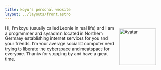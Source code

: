 ```yaml
---
title: koyu's personal website
layout: ../layouts/front.astro
---
```


<img src="/avatar.png" alt="Avatar" height="120" style="float:right;padding:10px" class="avatar" />

<p>Hi, I’m koyu (usually called Leonie in real life) and I am a programmer and sysadmin located in Northern Germany establishing internet services for you and your friends. I’m your average socialist computer nerd trying to liberate the cyberspace and meatspace for everyone. Thanks for stopping by and have a great time.</p>